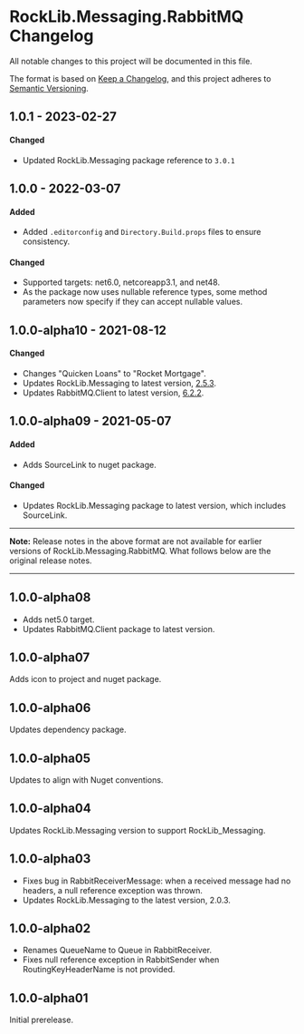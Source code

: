 # RockLib.Messaging.RabbitMQ Changelog

All notable changes to this project will be documented in this file.

The format is based on [Keep a Changelog](https://keepachangelog.com/en/1.0.0/),
and this project adheres to [Semantic Versioning](https://semver.org/spec/v2.0.0.html).

## 1.0.1 - 2023-02-27

#### Changed
- Updated RockLib.Messaging package reference to `3.0.1`

## 1.0.0 - 2022-03-07

#### Added
- Added `.editorconfig` and `Directory.Build.props` files to ensure consistency.

#### Changed
- Supported targets: net6.0, netcoreapp3.1, and net48.
- As the package now uses nullable reference types, some method parameters now specify if they can accept nullable values.

## 1.0.0-alpha10 - 2021-08-12

#### Changed

- Changes "Quicken Loans" to "Rocket Mortgage".
- Updates RockLib.Messaging to latest version, [2.5.3](https://github.com/RockLib/RockLib.Messaging/blob/main/RockLib.Messaging/CHANGELOG.md#253---2021-08-12).
- Updates RabbitMQ.Client to latest version, [6.2.2](https://github.com/rabbitmq/rabbitmq-dotnet-client/releases/tag/v6.2.2).

## 1.0.0-alpha09 - 2021-05-07

#### Added

- Adds SourceLink to nuget package.

#### Changed

- Updates RockLib.Messaging package to latest version, which includes SourceLink.

----

**Note:** Release notes in the above format are not available for earlier versions of
RockLib.Messaging.RabbitMQ. What follows below are the original release notes.

----

## 1.0.0-alpha08

- Adds net5.0 target.
- Updates RabbitMQ.Client package to latest version.

## 1.0.0-alpha07

Adds icon to project and nuget package.

## 1.0.0-alpha06

Updates dependency package.

## 1.0.0-alpha05

Updates to align with Nuget conventions.

## 1.0.0-alpha04

Updates RockLib.Messaging version to support RockLib_Messaging.

## 1.0.0-alpha03

- Fixes bug in RabbitReceiverMessage: when a received message had no headers, a null reference exception was thrown.
- Updates RockLib.Messaging to the latest version, 2.0.3.

## 1.0.0-alpha02

- Renames QueueName to Queue in RabbitReceiver.
- Fixes null reference exception in RabbitSender when RoutingKeyHeaderName is not provided.

## 1.0.0-alpha01

Initial prerelease.
